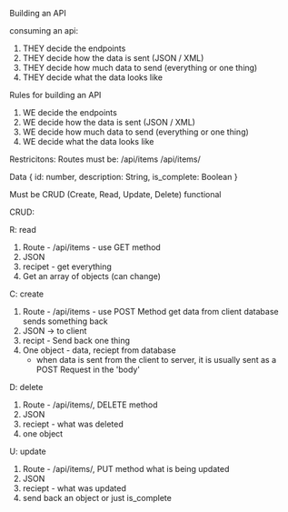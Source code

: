 Building an API

consuming an api:
1. THEY decide the endpoints
2. THEY decide how the data is sent (JSON / XML)
3. THEY decide how much data to send (everything or one thing)
4. THEY decide what the data looks like

Rules for building an API
1. WE decide the endpoints
2. WE decide how the data is sent (JSON / XML)
3. WE decide how much data to send (everything or one thing)
4. WE decide what the data looks like

Restricitons:
Routes must be: 
    /api/items
    /api/items/<unique identities>

Data {
    id: number,
    description: String,
    is_complete: Boolean
}

Must be CRUD (Create, Read, Update, Delete) functional

CRUD:

R:  read
1.  Route - /api/items - use GET method
2.  JSON
3.  recipet - get everything
4.  Get an array of objects (can change)

C:  create
1.  Route - /api/items - use POST Method
        get data from client
        database sends something back
2.  JSON -> to client
3.  recipt - Send back one thing
4.  One object - data, reciept from database
    * when data is sent from the client to server, it is usually sent as a POST Request in the 'body'

D: delete
1.  Route - /api/items/<unique>, DELETE method
2.  JSON
3. reciept - what was deleted
4. one object

U: update
1. Route - /api/items/<unique>, PUT method
        what is being updated
2. JSON
3. reciept - what was updated
4. send back an object or just is_complete